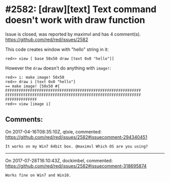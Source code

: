 
#2582: [draw][text] Text command doesn't work with draw function
================================================================================
Issue is closed, was reported by maximvl and has 4 comment(s).
<https://github.com/red/red/issues/2582>

This code creates window with "hello" string in it:
```
red>> view [ base 50x50 draw [text 0x0 "hello"]]
```
However the `draw` doesn't do anything with `image!`:
```
red>> i: make image! 50x50
red>> draw i [text 0x0 "hello"]
== make image! [50x50 #{
FFFFFFFFFFFFFFFFFFFFFFFFFFFFFFFFFFFFFFFFFFFFFFFFFFFFFFFFFFFF
FFFFFFFFFFFFFFFFFFFFFFFFFFFFFFFFFFFFFFFFFFFFFFFFFFFFFFFFFFFF
FFFFFFFFFFFFFF
red>> view [image i]
```


Comments:
--------------------------------------------------------------------------------

On 2017-04-16T08:35:10Z, qtxie, commented:
<https://github.com/red/red/issues/2582#issuecomment-294340451>

    It works on my Win7 64bit box. @maximvl Which OS are you using?

--------------------------------------------------------------------------------

On 2017-07-28T16:10:43Z, dockimbel, commented:
<https://github.com/red/red/issues/2582#issuecomment-318695874>

    Works fine on Win7 and Win10.

